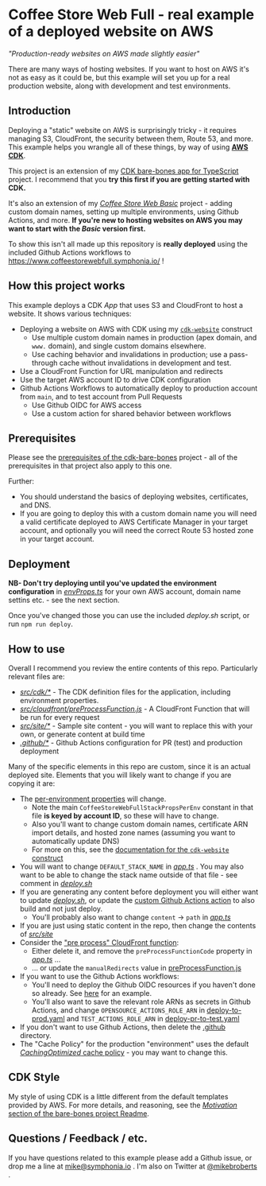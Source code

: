 # Coffee Store Web Full - real example of a deployed website on AWS

_"Production-ready websites on AWS made slightly easier"_

There are many ways of hosting websites. If you want to host on AWS it's not as easy as it could be, but this example
will set you up for a real production website, along with development and test environments.

## Introduction

Deploying a "static" website on AWS is surprisingly tricky - it requires managing S3, CloudFront, the security between them, Route 53, and more. This example helps you wrangle all of these things, by way of using [**AWS CDK**](https://docs.aws.amazon.com/cdk/v2/guide/home.html).

This project is an extension of my [CDK bare-bones app for TypeScript](https://github.com/symphoniacloud/cdk-bare-bones) project. I recommend that you **try this first if you are getting started with CDK.**

It's also an extension of my [_Coffee Store Web Basic_](https://github.com/symphoniacloud/coffee-store-web-basic) project - adding custom domain names, setting up multiple environments, using Github Actions, and more. **If you're new to hosting websites on AWS you may want to start with the _Basic_ version first.**

To show this isn't all made up this repository is **really deployed** using the included Github Actions workflows to https://www.coffeestorewebfull.symphonia.io/ !

## How this project works

This example deploys a CDK _App_ that uses S3 and CloudFront to host a website. It shows various techniques:

* Deploying a website on AWS with CDK using my [`cdk-website`](https://github.com/symphoniacloud/cdk-website) construct
    * Use multiple custom domain names in production (apex domain, and `www.` domain), and single custom domains elsewhere.
    * Use caching behavior and invalidations in production; use a pass-through cache without invalidations in development and test.
* Use a CloudFront Function for URL manipulation and redirects
* Use the target AWS account ID to drive CDK configuration
* Github Actions Workflows to automatically deploy to production account from `main`, and to test account from Pull Requests
    * Use Github OIDC for AWS access
    * Use a custom action for shared behavior between workflows

## Prerequisites

Please see the [prerequisites of the cdk-bare-bones](https://github.com/symphoniacloud/cdk-bare-bones#prerequisites) project - all of the prerequisites in that project also apply to this one.

Further:

* You should understand the basics of deploying websites, certificates, and DNS.
* If you are going to deploy this with a custom domain name you will need a valid certificate deployed to AWS Certificate Manager in your target account, and optionally you will need the correct Route 53 hosted zone in your target account. 

## Deployment

**NB- Don't try deploying until you've updated the environment configuration** in [_envProps.ts_](src/cdk/envProps.ts) for your own AWS account, domain name settins etc. - see the next section.

Once you've changed those you can use the included _deploy.sh_ script, or run `npm run deploy`.

## How to use

Overall I recommend you review the entire contents of this repo. Particularly relevant files are:

* [_src/cdk/*_](src/cdk) - The CDK definition files for the application, including environment properties.
* [_src/cloudfront/preProcessFunction.js_](src/cloudfront/preProcessFunction.js) - A CloudFront Function that will be run for every request
* [_src/site/*_](src/site) - Sample site content - you will want to replace this with your own, or generate content at build time
* [_.github/*_](.github) - Github Actions configuration for PR (test) and production deployment

Many of the specific elements in this repo are custom, since it is an actual deployed site. Elements that you will likely want to change if you are copying it are:

* The [per-environment properties](src/cdk/envProps.ts) will change. 
  * Note the main `CoffeeStoreWebFullStackPropsPerEnv` constant in that file **is keyed by account ID**, so these will have to change.
  * Also you'll want to change custom domain names, certificate ARN import details, and hosted zone names (assuming you want to automatically update DNS)
  * For more on this, see the [documentation for the `cdk-website` construct](https://github.com/symphoniacloud/cdk-website)
* You will want to change `DEFAULT_STACK_NAME` in [_app.ts_](src/cdk/app.ts) . You may also want to be able to change the stack name outside of that file - see comment in [_deploy.sh_](deploy.sh)
* If you are generating any content before deployment you will either want to update [_deploy.sh_](deploy.sh), or update the [custom Github Actions action](.github/actions/deploy/action.yaml) to also build and not just deploy.
  * You'll probably also want to change `content` -> `path` in [_app.ts_](src/cdk/app.ts)
* If you are just using static content in the repo, then change the contents of [_src/site_](src/site)
* Consider the ["pre process" CloudFront function](src/cloudfront/preProcessFunction.js):
  * Either delete it, and remove the `preProcessFunctionCode` property in [_app.ts_](src/cdk/app.ts) ...
  * ... or update the `manualRedirects` value in [preProcessFunction.js](src/cloudfront/preProcessFunction.js)
* If you want to use the Github Actions workflows:
  * You'll need to deploy the Github OIDC resources if you haven't done so already. See [here](https://github.com/symphoniacloud/coffee-store-v2/tree/main/github-actions-prereqs) for an example.
  * You'll also want to save the relevant role ARNs as secrets in Github Actions, and change `OPENSOURCE_ACTIONS_ROLE_ARN` in [deploy-to-prod.yaml](.github/workflows/deploy-to-prod.yaml) and `TEST_ACTIONS_ROLE_ARN` in [deploy-pr-to-test.yaml](.github/workflows/deploy-pr-to-test.yaml)
* If you don't want to use Github Actions, then delete the [.github](.github) directory.
* The "Cache Policy" for the production "environment" uses the default [_CachingOptimized_ cache policy](https://docs.aws.amazon.com/AmazonCloudFront/latest/DeveloperGuide/using-managed-cache-policies.html) - you may want to change this.

## CDK Style

My style of using CDK is a little different from the default templates provided by AWS. For more details, and reasoning, see the [_Motivation_ section of the bare-bones project Readme](https://github.com/symphoniacloud/cdk-bare-bones#design-decisions--motivation).

## Questions / Feedback / etc.

If you have questions related to this example please add a Github issue, or drop me a line
at [mike@symphonia.io](mailto:mike@symphonia.io) . I'm also on Twitter
at [@mikebroberts](https://twitter.com/mikebroberts) .
